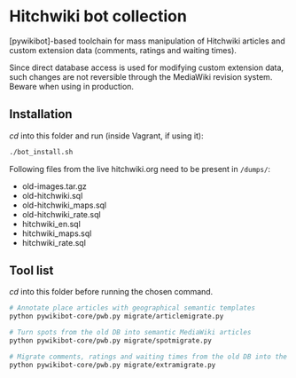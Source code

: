 # Hitchwiki bot collection

[pywikibot]-based toolchain for mass manipulation of Hitchwiki articles and
custom extension data (comments, ratings and waiting times).

Since direct database access is used for modifying custom extension data,
such changes are not reversible through the MediaWiki revision system.
Beware when using in production.

## Installation

_cd_ into this folder and run (inside Vagrant, if using it):
```bash
./bot_install.sh
```

Following files from the live hitchwiki.org need to be present in `/dumps/`:
- old-images.tar.gz
- old-hitchwiki.sql
- old-hitchwiki_maps.sql
- old-hitchwiki_rate.sql
- hitchwiki_en.sql
- hitchwiki_maps.sql
- hitchwiki_rate.sql

## Tool list

_cd_ into this folder before running the chosen command.

```bash
# Annotate place articles with geographical semantic templates
python pywikibot-core/pwb.py migrate/articlemigrate.py
```

```bash
# Turn spots from the old DB into semantic MediaWiki articles
python pywikibot-core/pwb.py migrate/spotmigrate.py
```

```bash
# Migrate comments, ratings and waiting times from the old DB into the new DB
python pywikibot-core/pwb.py migrate/extramigrate.py
```
